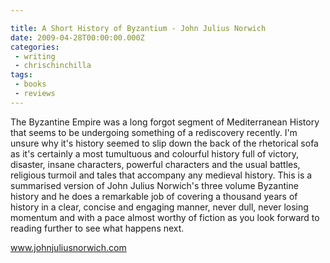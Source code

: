 ```yaml
---

title: A Short History of Byzantium - John Julius Norwich
date: 2009-04-28T00:00:00.000Z
categories:
 - writing
 - chrischinchilla
tags:
 - books 
 - reviews
---
```


The Byzantine Empire was a long forgot segment of Mediterranean History that seems to be undergoing something of a rediscovery recently. I'm unsure why it's history seemed to slip down the back of the rhetorical sofa as it's certainly a most tumultuous and colourful history full of victory, disaster, insane characters, powerful characters and the usual battles, religious turmoil and tales that accompany any medieval history. This is a summarised version of John Julius Norwich's three volume Byzantine history and he does a remarkable job of covering a thousand years of history in a clear, concise and engaging manner, never dull, never losing momentum and with a pace almost worthy of fiction as you look forward to reading further to see what happens next.

<a href=https://www.johnjuliusnorwich.com>www.johnjuliusnorwich.com</a>
